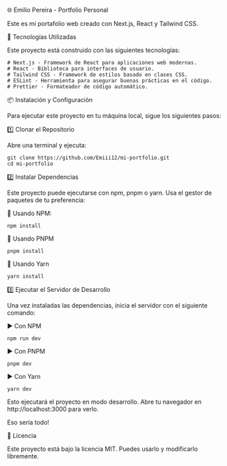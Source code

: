 🌐 Emilio Pereira - Portfolio Personal

Este es mi portafolio web creado con Next.js, React y Tailwind CSS.


🚀 Tecnologías Utilizadas

Este proyecto está construido con las siguientes tecnologías:

    # Next.js - Framework de React para aplicaciones web modernas.
    # React - Biblioteca para interfaces de usuario.
    # Tailwind CSS - Framework de estilos basado en clases CSS.
    # ESLint - Herramienta para asegurar buenas prácticas en el código.
    # Prettier - Formateador de código automático.


📦 Instalación y Configuración

Para ejecutar este proyecto en tu máquina local, sigue los siguientes pasos:

1️⃣ Clonar el Repositorio

Abre una terminal y ejecuta:

    git clone https://github.com/Emiii12/mi-portfolio.git
    cd mi-portfolio

2️⃣ Instalar Dependencias

Este proyecto puede ejecutarse con npm, pnpm o yarn. Usa el gestor de paquetes de tu preferencia:

📌 Usando NPM:

    npm install

📌 Usando PNPM

    pnpm install

📌 Usando Yarn

    yarn install

3️⃣ Ejecutar el Servidor de Desarrollo

Una vez instaladas las dependencias, inicia el servidor con el siguiente comando:

▶ Con NPM

    npm run dev

▶ Con PNPM

    pnpm dev

▶ Con Yarn

    yarn dev

Esto ejecutará el proyecto en modo desarrollo. Abre tu navegador en http://localhost:3000 para verlo.


Eso sería todo!


📜 Licencia

Este proyecto está bajo la licencia MIT. Puedes usarlo y modificarlo libremente.